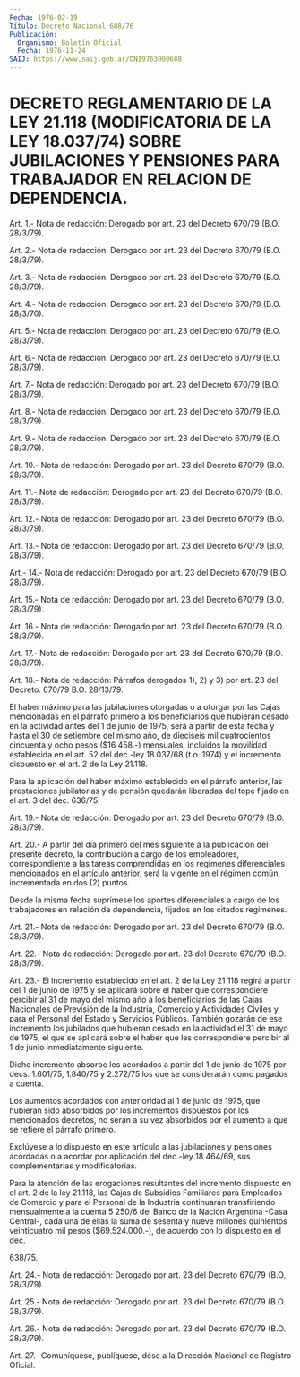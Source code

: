 ```yaml
---
Fecha: 1976-02-19
Título: Decreto Nacional 688/76
Publicación:
  Organismo: Boletín Oficial
  Fecha: 1976-11-24
SAIJ: https://www.saij.gob.ar/DN19763000688
---
```

# DECRETO REGLAMENTARIO DE LA LEY 21.118 (MODIFICATORIA DE LA LEY 18.037/74) SOBRE JUBILACIONES Y PENSIONES PARA TRABAJADOR EN RELACION DE DEPENDENCIA.

<a id="1"></a>
Art.  1.-  Nota de redacción: Derogado por art. 23 del Decreto 670/79 (B.O. 28/3/79).

<a id="2"></a>
Art.  2.- Nota de redacción: Derogado por art. 23 del Decreto 670/79 (B.O. 28/3/79).

<a id="3"></a>
Art.  3.- Nota de redacción: Derogado por art. 23 del Decreto 670/79 (B.O. 28/3/79).

<a id="4"></a>
Art.  4.- Nota de redacción: Derogado por art. 23 del Decreto 670/79 (B.O. 28/3/70).

<a id="5"></a>
Art.  5.- Nota de redacción: Derogado por art. 23 del Decreto 670/79 (B.O. 28/3/79).

<a id="6"></a>
Art.  6.- Nota de redacción: Derogado por art. 23 del Decreto 670/79 (B.O. 28/3/79).

<a id="7"></a>
Art.  7.- Nota de redacción: Derogado por art. 23 del Decreto 670/79 (B.O. 28/3/79).

<a id="8"></a>
Art.  8.- Nota de redacción: Derogado por art. 23 del Decreto 670/79 (B.O. 28/3/79).

<a id="9"></a>
Art.  9.- Nota de redacción: Derogado por art. 23 del Decreto 670/79 (B.O. 28/3/79).

<a id="10"></a>
Art.  10.- Nota de redacción: Derogado por art. 23 del Decreto 670/79 (B.O. 28/3/79).

<a id="11"></a>
Art.  11.- Nota de redacción: Derogado por art. 23 del Decreto 670/79 (B.O. 28/3/79).

<a id="12"></a>
Art.  12.- Nota de redacción: Derogado por art. 23 del Decreto 670/79 (B.O. 28/3/79).

<a id="13"></a>
Art.  13.- Nota de redacción: Derogado por art. 23 del Decreto 670/79 (B.O. 28/3/79).

<a id="14"></a>
Art.-  14.- Nota de redacción: Derogado por art. 23 del Decreto 670/79 (B.O. 28/3/79).

<a id="15"></a>
Art.  15.- Nota de redacción: Derogado por art. 23 del Decreto 670/79 (B.O. 28/3/79).

<a id="16"></a>
Art.  16.- Nota de redacción: Derogado por art. 23 del Decreto 670/79 (B.O. 28/3/79).

<a id="17"></a>
Art.  17.- Nota de redacción: Derogado por art. 23 del Decreto 670/79 (B.O. 28/3/79).

<a id="18"></a>
Art. 18.- Nota de redacción: Párrafos derogados 1), 2) y 3) por art. 23 del Decreto. 670/79 B.O. 28/13/79.

El haber  máximo  para  las  jubilaciones otorgadas o a otorgar por las Cajas mencionadas en el párrafo  primero  a  los  beneficiarios que hubieran cesado en la actividad antes del 1 de junio  de  1975, será  a  partir  de esta fecha y hasta el 30 de setiembre del mismo año, de dieciseis  mil  cuatrocientos  cincuenta  y ocho pesos ($16 458.-) mensuales, incluidos la movilidad establecida  en el art. 52 del dec.-ley 18.037/68 (t.o. 1974) y el incremento dispuesto  en el art. 2 de la Ley 21.118.

Para  la  aplicación  del  haber  máximo  establecido en el párrafo anterior,  las  prestaciones  jubilatorias  y de  pensión  quedarán liberadas del tope fijado en el art. 3 del dec. 636/75.

<a id="19"></a>
Art.  19.- Nota de redacción: Derogado por art. 23 del Decreto 670/79 (B.O. 28/3/79).

<a id="20"></a>
Art.  20.-  A  partir  del  día primero del mes siguiente a la publicación del presente decreto,  la  contribución  a cargo de los empleadores,  correspondiente  a  las  tareas comprendidas  en  los regímenes diferenciales mencionados en el  artículo  anterior, será la  vigente  en  el régimen común, incrementada en dos (2)  puntos.

Desde la misma fecha  suprímese  los  aportes diferenciales a cargo de  los  trabajadores en relación de dependencia,  fijados  en  los citados regímenes.

<a id="21"></a>
Art. 21.- Nota de redacción: Derogado por art. 23 del Decreto 670/79 (B.O. 28/3/79).

<a id="22"></a>
Art. 22.- Nota de redacción: Derogado por art. 23 del Decreto 670/79 (B.O. 28/3/79).

<a id="23"></a>
Art.  23.- El incremento establecido en el art. 2 de la Ley 21 118 regirá a  partir  del 1 de junio de 1975 y se aplicará sobre el haber que correspondiere  percibir  al  31  de mayo del mismo año a los  beneficiarios  de  las  Cajas Nacionales de  Previsión  de  la Industria, Comercio y Actividades  Civiles  y  para el Personal del Estado y Servicios Públicos. También gozarán de  ese incremento los jubilados  que  hubieran cesado en la actividad el 31  de  mayo  de 1975, el que se aplicará  sobre  el  haber  que  les correspondiere percibir al 1 de junio inmediatamente siguiente.

Dicho incremento absorbe los acordados a partir del  1  de junio de 1975 por decs. 1.601/75, 1.840/75 y 2.272/75 los que se considerarán como pagados a cuenta.

Los aumentos acordados con anterioridad al 1 de junio de  1975, que hubieran  sido  absorbidos  por los incrementos dispuestos por  los mencionados decretos, no serán  a  su vez absorbidos por el aumento a que se refiere el párrafo primero.

Exclúyese  a lo dispuesto en este artículo  a  las  jubilaciones  y pensiones acordadas  o  a  acordar  por  aplicación del dec.-ley 18 464/69, sus complementarias y modificatorias.

Para  la  atención  de las erogaciones resultantes  del  incremento dispuesto en el art.  2  de  la  ley 21.118, las Cajas de Subsidios Familiares para Empleados de Comercio  y  para  el  Personal  de la Industria  continuarán  transfiriendo  mensualmente  a  la cuenta 5 250/6 del Banco de la Nación Argentina -Casa Central-, cada  una de ellas  la  suma de sesenta y nueve millones quinientos veinticuatro mil pesos ($69.524.000.-),  de  acuerdo con lo dispuesto en el dec.

638/75.

<a id="24"></a>
Art.  24.- Nota de redacción: Derogado por art. 23 del Decreto 670/79 (B.O. 28/3/79).

<a id="25"></a>
Art. 25.- Nota de redacción: Derogado por art. 23 del Decreto 670/79 (B.O. 28/3/79).

<a id="26"></a>
Art. 26.- Nota de redacción: Derogado por art. 23 del Decreto 670/79 (B.O. 28/3/79).

<a id="27"></a>
Art.  27.- Comuníquese, publíquese, dése a la Dirección Nacional de Registro Oficial.